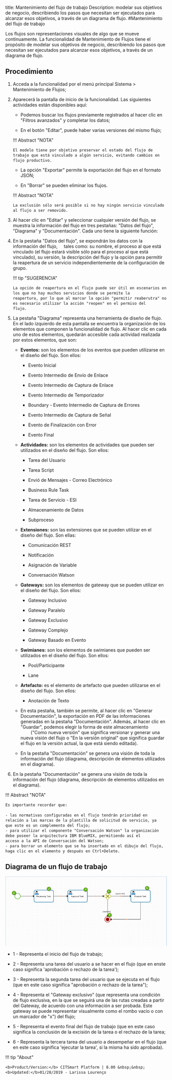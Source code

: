 title:  Mantenimiento del flujo de trabajo 
Description: modelar sus objetivos de negocio, describiendo los pasos que necesitan ser ejecutados para alcanzar esos objetivos, a través de un diagrama de flujo.
#Mantenimiento del flujo de trabajo

Los flujos son representaciones visuales de algo que se mueve continuamente.
La funcionalidad de Mantenimiento de Flujos tiene el propósito de modelar sus 
objetivos de negocio, describiendo los pasos que necesitan ser ejecutados para 
alcanzar esos objetivos, a través de un diagrama de flujo.

Procedimiento
-------------

1.  Acceda a la funcionalidad por el menú principal Sistema \> Mantenimiento de
    Flujos;

2.  Aparecerá la pantalla de inicio de la funcionalidad. Las siguientes actividades están disponibles aquí:
    
    -  Podemos buscar los flujos previamente registrados al hacer clic en "Filtros avanzados" y completar los datos;
       
    -  En el botón "Editar", puede haber varias versiones del mismo flujo;
    
    !!! Abstract "NOTA"
    
        El modelo tiene por objetivo preservar el estado del flujo de trabajo que está vinculado a algún servicio, evitando cambios en           flujo productivo.
        
        
    -  La opción "Exportar" permite la exportación del flujo en el formato JSON;
    
    -  En "Borrar" se pueden eliminar los flujos.
    
    
    !!! Abstract "NOTA"
    
        La exclusión sólo será posible si no hay ningún servicio vinculado al flujo a ser removido.
        

3.  Al hacer clic en "Editar" y seleccionar cualquier versión del flujo, se muestra la información del flujo en tres pestañas: "Datos        del flujo", "Diagrama" y "Documentación". Cada uno tiene la siguiente función:
    
4.  En la pestaña "Datos del flujo", se expondrán los datos con la información del flujo,
    tales como: su nombre, el proceso al que está vinculado (el flujo estará visible sólo para el proceso al que está vinculado), su         versión, la descripción del flujo y la opción para permitir la reapertura de un servicio independientemente de la configuración de       grupo.
    
    !!! tip "SUGERENCIA"
    
        La opción de reapertura en el flujo puede ser útil en escenarios en los que no hay muchos servicios donde se permite la                 reapertura, por lo que al marcar la opción "permitir reaberutra" no es necesario utilizar la acción "reopen" en el permiso del           flujo.
        

5.  La pestaña "Diagrama" representa una herramienta de diseño de flujo. En el lado izquierdo de esta pantalla se encuentra la               organización de los elementos que componen la funcionalidad de flujo. Al hacer clic en cada uno de estos elementos, quedarán             accesible cada actividad realizada por estos elementos, que son:
    
    -   **Eventos:** son los elementos de los eventos que pueden utilizarse en el diseño del flujo. Son ellos:
        
        -   Evento Inicial
        
        -   Evento Intermedio de Envío de Enlace
        
        -   Evento Intermedio de Captura de Enlace
        
        -   Evento Intermedio de Temporizador
        
        -   Boundary - Evento Intermedio de Captura de Errores
        
        -   Evento Intermedio de Captura de Señal
        
        -   Evento de Finalización con Error
        
        -   Evento Final
        
    -   **Actividades:** son los elementos de actividades que pueden ser utilizados en el diseño del flujo. Son ellos:
        
        -   Tarea del Usuario
        
        -   Tarea Script
        
        -   Envió de Mensajes - Correo Electrónico
        
        -   Business Rule Task
        
        -   Tarea de Servicio - ESI
        
        -   Almacenamiento de Datos
        
        -   Subproceso
        
    -   **Extensiones:** son las extensiones que se pueden utilizar en el diseño del flujo. Son ellas:
        
        -   Comunicación REST
        
        -   Notificación
        
        -   Asignación de Variable
        
        -   Conversación Watson
        
    -   **Gateways:** son los elementos de gateway que se pueden utilizar en el diseño del flujo. Son ellos:
        
        -   Gateway Inclusivo
        
        -   Gateway Paralelo
        
        -   Gateway Exclusivo
        
        -   Gateway Complejo
        
        -   Gateway Basado en Evento
        
    -   **Swimianes:** son los elementos de swimianes que pueden ser utilizados en el diseño del flujo. Son ellos:
        
        -   Pool/Participante
        
        -   Lane
        
    -   **Artefacto:** es el elemento de artefacto que pueden utilizarse en el diseño del flujo. Son ellos:
        
        -   Anotación de Texto
        
    -   En esta pestaña, también se permite, al hacer clic en "Generar Documentación", la exportación en PDF de las informaciones               generadas en la pestaña "Documentación". Además, al hacer clic en "Guardar", podemos elegir la forma de este almacenamiento
        ("Como nueva versión" que significa versionar y generar una nueva visión del flujo o "En la versión original" que significa             guardar el flujo en la versión actual, la que está siendo editada).
        
    -   En la pestaña "Documentación" se genera una visión de toda la información del flujo (diagrama, descripción de elementos                 utilizados en el diagrama).
        
6.  En la pestaña "Documentación" se genera una visión de toda la información del flujo (diagrama, descripción de elementos utilizados       en el diagrama).
    
!!! Abstract "NOTA"
    
    Es importante recordar que:
    
    - las normativas configuradas en el flujo tendrán prioridad en relación a las marcas de la plantilla de solicitud de servicio, ya       que este es un complemento del flujo;    
    - para utilizar el componente "Conversación Watson" la organización debe poseer la arquitectura IBM BlueMIX, permitiendo así el         acceso a la API de Conversación del Watson;    
    - para borrar un elemento que se ha insertado en el dibujo del flujo, haga clic en el elemento y después en Ctrl+Delete.
    
    
Diagrama de un flujo de trabajo
-------------------------------------   

![Diagrama del Flujo](images/flow-diagram.png)
 
-   1 - Representa el inicio del flujo de trabajo;
 
-   2 - Representa una tarea del usuario a se hacer en el flujo (que en enste caso significa 'aprobación o rechazo de la tarea');

-   3 - Representa la segunda tarea del usuario que se ejecuta en el flujo (que en este caso significa "aprobación o rechazo de la           tarea");
   
-   4 - Representa el "Gateway exclusivo" (que representa una condición de flujo exclusiva, en la que se seguirá una de las rutas           creadas a partir del Gateway, de acuerdo con una información a ser probada. Este gateway se puede representar visualmente como el       rombo vacío o con un marcador de "x") del flujo;
    
-   5 - Representa el evento final del flujo de trabajo (que en este caso significa la conclusión de la excisión de la tarea o el           rechazo de la tarea;
    
-   6 - Representa la tercera tarea del usuario a desempeñar en el flujo (que en este caso significa 'ejecutar la tarea', si la misma ha     sido aprobada).   
    

!!! tip "About"

    <b>Product/Version:</b> CITSmart Platform | 8.00 &nbsp;&nbsp;
    <b>Updated:</b>01/28/2019 - Larissa Lourenço
